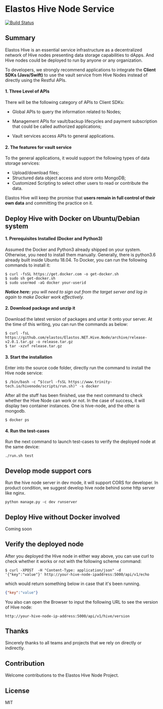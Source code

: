 Elastos Hive Node Service
===========================
[![Build Status](https://travis-ci.com/elastos/Elastos.NET.Hive.Node.svg?token=Jzerup7zXNsvF2i32hZN&branch=master)](https://travis-ci.com/elastos/Elastos.NET.Hive.Node)

## Summary

Elastos Hive is an essential service infrastructure as a decentralized network of Hive nodes presenting data storage capabilities to dApps. And Hive nodes could be deployed to run by anyone or any organization.

To developers, we strongly recommend applications to integrate the **Client SDKs (Java/Swift)** to use the vault service from Hive Nodes instead of directly using the Restful APIs.

#### 1. Three Level of APIs 

There will be the following category of APIs to Client SDKs:
  - Global APIs to query the information related to Nodes;

  - Management APIs for vault/backup lifecycles and payment subscription that could be called authorized applications;

  - Vault services access APIs to general applications.

#### 2. The features for vault service

To the general applications, it would support the following types of data storage services:
- Upload/download files;
- Structured data object access and store onto MongoDB;
- Customized Scripting to select other users to read or contribute the data.

Elastos Hive will keep the promise that **users remain in full control of their own data** and committing the practice on it.

## Deploy Hive with Docker on Ubuntu/Debian system

#### 1. Prerequisites Installed (Docker and Python3)
Assumed the Docker and Python3 already shipped on your system. Otherwise, you need to install them manually. Generally, there is python3.6 already built inside Ubuntu 18.04.  To Docker, you can run the following commands to install it:

```shell
$ curl -fsSL https://get.docker.com -o get-docker.sh
$ sudo sh get-docker.sh
$ sudo usermod -aG docker your-userid
```
***Notice here:*** *you will need to sign out from the target server and log in again to make Docker work effectively.*

#### 2. Download package and unzip it
Download the latest version of packages and untar it onto your server. At the time of this writing, you can run the commands as below:

```shell
$ curl -fsL https://github.com/elastos/Elastos.NET.Hive.Node/archive/release-v2.0.1.tar.gz -o release.tar.gz
$ tar -xzvf release.tar.gz 
```
#### 3. Start the installation
Enter into the source code folder, directly run the command to install the Hive node service:

```shell
$ /bin/bash -c “$(curl -fsSL https://www.trinity-tech.io/hivenode/scripts/run.sh)" -s docker
```
After all the stuff has been finished, use the next command to check whether the Hive Node can work or not.  In the case of success, it will display two container instances. One is hive-node, and the other is mongodb.
```shell
$ docker ps
```
#### 4. Run the test-cases
Run the next command to launch test-cases to verify the deployed node at the same device:

```shell
./run.sh test
```

## Develop mode support cors
Run the hive node server in dev mode, it will support CORS for developer.
In product condition, we suggest develop hive node behind some http server like nginx.
```shell
python manage.py -c dev runserver
```

## Deploy Hive without Docker involved
Coming soon



## Verify the deployed node

After you deployed the Hive node in either way above, you can use curl to check whether it works or not with the following scheme command:

```shell
$ curl -XPOST  -H "Content-Type: application/json" -d '{"key":"value"}' http://your-hive-node-ipaddress:5000/api/v1/echo
```
which would return something below in case that it's been running.
```json
{"key":"value"}
```
You also can open the Browser to input the following URL to see the version of Hive node:
```http
http://your-hive-node-ip-address:5000/api/v1/hive/version
```


## Thanks

Sincerely thanks to all teams and projects that we rely on directly or indirectly.
## Contribution
Welcome contributions to the Elastos Hive Node Project.
## License
MIT

